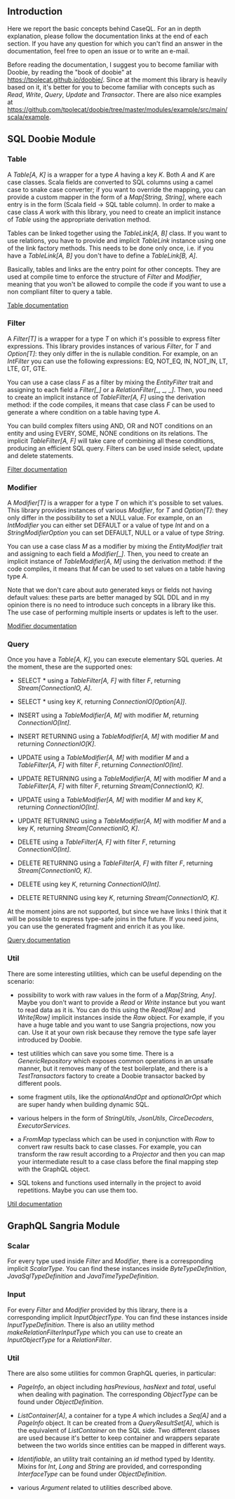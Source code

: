 ## Introduction

Here we report the basic concepts behind CaseQL. For an in depth explanation, please follow the documentation links
at the end of each section. If you have any question for which you can't find an answer in the documentation, feel free
to open an issue or to write an e-mail.

Before reading the documentation, I suggest you to become familiar with Doobie, by reading the "book of doobie" at
https://tpolecat.github.io/doobie/. Since at the moment this library is heavily based on it, it's better for you
to become familiar with concepts such as *Read*, *Write*, *Query*, *Update* and *Transactor*. There are also nice 
examples at https://github.com/tpolecat/doobie/tree/master/modules/example/src/main/scala/example.

## SQL Doobie Module

### Table

A *Table[A, K]* is a wrapper for a type *A* having a key *K*. Both *A* and *K* are case classes. Scala fields are 
converted to SQL columns using a camel case to snake case converter; if you want to override the mapping, you can 
provide a custom mapper in the form of a *Map[String, String]*, where each entry is in the form 
(Scala field -> SQL table column). In order to make a case class *A* work with this library, you need to create an 
implicit instance of *Table* using the appropriate derivation method.

Tables can be linked together using the *TableLink[A, B]* class. If you want to use relations, you have to provide and
implicit *TableLink* instance using one of the link factory methods. This needs to be done only once, i.e. if you have 
a *TableLink[A, B]* you don't have to define a *TableLink[B, A]*.

Basically, tables and links are the entry point for other concepts. They are used at compile time to enforce the 
structure of *Filter* and *Modifier*, meaning that you won't be allowed to compile the code if you want to use a non
compliant filter to query a table. 

[Table documentation](./table.md)

### Filter

A *Filter[T]* is a wrapper for a type *T* on which it's possible to express filter expressions. This library provides
instances of various *Filter*, for *T* and *Option[T]*: they only differ in the is nullable condition. For example, 
on an *IntFilter* you can use the following expressions: EQ, NOT_EQ, IN, NOT_IN, LT, LTE, GT, GTE.

You can use a case class *F* as a filter by mixing the *EntityFilter* trait and assigning to each field a 
*Filter[_]* or a *RelationFilter[_, _, _]*. Then, you need to create an implicit instance of *TableFilter[A, F]* using 
the derivation method: if the code compiles, it means that case class *F* can be used to generate a where condition on 
a table having type *A*.

You can build complex filters using AND, OR and NOT conditions on an entity and using EVERY, SOME, NONE conditions
on its relations. The implicit *TableFilter[A, F]* will take care of combining all these conditions, producing an
efficient SQL query. Filters can be used inside select, update and delete statements.

[Filter documentation](./filter.md)

### Modifier

A *Modifier[T]* is a wrapper for a type *T* on which it's possible to set values. This library provides instances of
various *Modifier*, for *T* and *Option[T]*: they only differ in the possibility to set a NULL value. For example, 
on an *IntModifier* you can either set DEFAULT or a value of type *Int* and on a *StringModifierOption* you can set 
DEFAULT, NULL or a value of type *String*.

You can use a case class *M* as a modifier by mixing the *EntityModifier* trait and assigning to each field a 
*Modifier[_]*. Then, you need to create an implicit instance of *TableModifier[A, M]* using the derivation method: 
if the code compiles, it means that *M* can be used to set values on a table having type *A*.

Note that we don't care about auto generated keys or fields not having default values: these parts are better managed
by SQL DDL and in my opinion there is no need to introduce such concepts in a library like this. The use case of
performing multiple inserts or updates is left to the user.

[Modifier documentation](./modifier.md)

### Query

Once you have a *Table[A, K]*, you can execute elementary SQL queries. At the moment, these are the supported ones:

- SELECT * using a *TableFilter[A, F]* with filter *F*, returning *Stream[ConnectionIO, A]*.

- SELECT * using key *K*, returning *ConnectionIO[Option[A]]*.

- INSERT using a *TableModifier[A, M]* with modifier *M*, returning *ConnectionIO[Int]*.

- INSERT RETURNING using a *TableModifier[A, M]* with modifier *M* and returning *ConnectionIO[K]*.

- UPDATE using a *TableModifier[A, M]* with modifier *M* and a *TableFilter[A, F]* with filter *F*, 
returning *ConnectionIO[Int]*.

- UPDATE RETURNING using a *TableModifier[A, M]* with modifier *M* and a *TableFilter[A, F]* with filter *F*, 
returning *Stream[ConnectionIO, K]*.

- UPDATE using a *TableModifier[A, M]* with modifier *M* and key *K*, returning *ConnectionIO[Int]*.

- UPDATE RETURNING using a *TableModifier[A, M]* with modifier *M* and a key *K*, returning *Stream[ConnectionIO, K]*.

- DELETE using a *TableFilter[A, F]* with filter *F*, returning *ConnectionIO[Int]*.

- DELETE RETURNING using a *TableFilter[A, F]* with filter *F*, returning *Stream[ConnectionIO, K]*.

- DELETE using key *K*, returning *ConnectionIO[Int]*.

- DELETE RETURNING using key *K*, returning *Stream[ConnectionIO, K]*.

At the moment joins are not supported, but since we have links I think that it will be possible to express type-safe
joins in the future. If you need joins, you can use the generated fragment and enrich it as you like.

[Query documentation](./modifier.md)

### Util

There are some interesting utilities, which can be useful depending on the scenario:

- possibility to work with raw values in the form of a *Map[String, Any]*. Maybe you don't want to provide a *Read* or 
*Write* instance but you want to read data as it is. You can do this using the *Read[Row]* and *Write[Row]* implicit
instances inside the *Raw* object. For example, if you have a huge table and you want to use Sangria projections, now
you can. Use it at your own risk because they remove the type safe layer introduced by Doobie.

- test utilities which can save you some time. There is a *GenericRepository* which exposes common operations in an
unsafe manner, but it removes many of the test boilerplate, and there is a *TestTransactors* factory to create a
Doobie transactor backed by different pools.

- some fragment utils, like the *optionalAndOpt* and *optionalOrOpt* which are super handy when building dynamic SQL.

- various helpers in the form of *StringUtils*, *JsonUtils*, *CirceDecoders*, *ExecutorServices*.

- a *FromMap* typeclass which can be used in conjunction with *Row* to convert raw results back to case classes.
For example, you can transform the raw result according to a *Projector* and then you can map your intermediate
result to a case class before the final mapping step with the GraphQL object.

- SQL tokens and functions used internally in the project to avoid repetitions. Maybe you can use them too.

[Util documentation](./util.md)

## GraphQL Sangria Module

### Scalar

For every type used inside *Filter* and *Modifier*, there is a corresponding implicit *ScalarType*. 
You can find these instances inside *ByteTypeDefinition*, *JavaSqlTypeDefinition* and *JavaTimeTypeDefinition*.

### Input

For every *Filter* and *Modifier* provided by this library, there is a corresponding implicit *InputObjectType*.
You can find these instances inside *InputTypeDefinition*. There is also an utility method *makeRelationFilterInputType*
which you can use to create an *InputObjectType* for a *RelationFilter*.

### Util

There are also some utilities for common GraphQL queries, in particular:

- *PageInfo*, an object including *hasPrevious*, *hasNext* and *total*, useful when dealing with pagination. 
The corresponding *ObjectType* can be found under *ObjectDefinition*.

- *ListContainer[A]*, a container for a type *A* which includes a *Seq[A]* and a *PageInfo* object. It can be created 
from a *QueryResultSet[A]*, which is the equivalent of *ListContainer* on the SQL side. Two different classes are
used because it's better to keep container and wrappers separate between the two worlds since entities can
be mapped in different ways.

- *Identifiable*, an utility trait containing an *id* method typed by Identity. Mixins for *Int*, *Long* and *String*
are provided, and corresponding *InterfaceType* can be found under *ObjectDefinition*.

- various *Argument* related to utilities described above.
